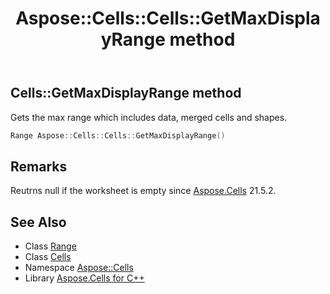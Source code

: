 ﻿---
title: Aspose::Cells::Cells::GetMaxDisplayRange method
linktitle: GetMaxDisplayRange
second_title: Aspose.Cells for C++ API Reference
description: 'Aspose::Cells::Cells::GetMaxDisplayRange method. Gets the max range which includes data, merged cells and shapes in C++.'
type: docs
weight: 12500
url: /cpp/aspose.cells/cells/getmaxdisplayrange/
---
## Cells::GetMaxDisplayRange method


Gets the max range which includes data, merged cells and shapes.

```cpp
Range Aspose::Cells::Cells::GetMaxDisplayRange()
```

## Remarks


Reutrns null if the worksheet is empty since [Aspose.Cells](../../) 21.5.2. 
## See Also

* Class [Range](../../range/)
* Class [Cells](../)
* Namespace [Aspose::Cells](../../)
* Library [Aspose.Cells for C++](../../../)
